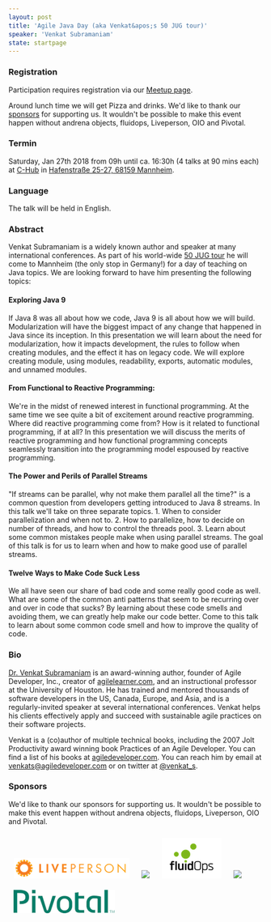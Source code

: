 ```yaml
---
layout: post
title: 'Agile Java Day (aka Venkat&apos;s 50 JUG tour)'
speaker: 'Venkat Subramaniam'
state: startpage
---
```


### Registration

Participation requires registration via our [Meetup page](https://www.meetup.com/mannheim-java-usergroup/events/244411248/).

Around lunch time we will get Pizza and drinks. We'd like to thank our <a href="#sponsors">sponsors</a> for supporting us. It wouldn't be possible to make this event happen without andrena objects, fluidops, Liveperson, OIO and Pivotal. 

### Termin

Saturday, Jan 27th 2018 from 09h until ca. 16:30h (4 talks at 90 mins each) at [C-Hub](http://c-hub.de/) in [Hafenstraße 25-27, 68159 Mannheim](https://www.google.com/maps/search/?api=1&query=Hafenstra%C3%9Fe+25+%E2%80%93+27%2C+Mannheim%2C+de).

### Language

The talk will be held in English.

### Abstract

Venkat Subramaniam is a widely known author and speaker at many international conferences. As part of his world-wide [50 JUG tour](http://blog.agiledeveloper.com/2017/06/a-small-man-with-big-aspiration-tour.html) he will come to Mannheim (the only stop in Germany!) for a day of teaching on Java topics. 
We are looking forward to have him presenting the following topics:

#### Exploring Java 9

If Java 8 was all about how we code, Java 9 is all about how we will build. Modularization will have the biggest impact of any change that happened in Java since its inception. In this presentation we will learn about the need for modularization, how it impacts development, the rules to follow when creating modules, and the effect it has on legacy code. We will explore creating module, using modules, readability, exports, automatic modules, and unnamed modules.

#### From Functional to Reactive Programming:

We're in the midst of renewed interest in functional programming. At the same time we see quite a bit of excitement around reactive programming. Where did reactive programming come from? How is it related to functional programming, if at all? In this presentation we will discuss the merits of reactive programming and how functional programming concepts seamlessly transition into the programming model espoused by reactive programming.


#### The Power and Perils of Parallel Streams

"If streams can be parallel, why not make them parallel all the time?" is a common question from developers getting introduced to Java 8 streams. In this talk we'll take on three separate topics. 1. When to consider parallelization and when not to. 2. How to parallelize, how to decide on number of threads, and how to control the threads pool. 3. Learn about some common mistakes people make when using parallel streams. The goal of this talk is for us to learn when and how to make good use of parallel streams.

#### Twelve Ways to Make Code Suck Less 

We all have seen our share of bad code and some really good code as well. What are some of the common anti patterns that seem to be recurring over and over in code that sucks? By learning about these code smells and avoiding them, we can greatly help make our code better. Come to this talk to learn about some common code smell and how to improve the quality of code.

### Bio

[Dr. Venkat Subramaniam](https://www.agilelearner.com/) is an award-winning author, founder of Agile Developer, Inc., creator of [agilelearner.com](https://www.agilelearner.com/), and an instructional professor at the University of Houston.
He has trained and mentored thousands of software developers in the US, Canada, Europe, and Asia, and is a regularly-invited speaker at several international conferences. Venkat helps his clients effectively apply and succeed with sustainable agile practices on their software projects.

Venkat is a (co)author of multiple technical books, including the 2007 Jolt Productivity award winning book Practices of an Agile Developer. You can find a list of his books at [agiledeveloper.com](https://www.agiledeveloper.com). You can reach him by email at [venkats@agiledeveloper.com](mailto:venkats@agiledeveloper.com) or on twitter at [@venkat_s](https://twitter.com/venkat_s).

### Sponsors

We'd like to thank our sponsors for supporting us. It wouldn't be possible to make this event happen without andrena objects, fluidops, Liveperson, OIO and Pivotal.

<a href="https://www.liveperson.com/de" target="_blank"><img src="/public/img/liveperson.png"  style="display: inline; padding: 10px; border: 0px;" /></a>
<a href="https://www.oio.de" target="_blank"><img src="/public/img/oio-logo.png"  style="display: inline; padding: 10px; border: 0px;" /></a>
<a href="https://www.fluidops.com/de/" target="_blank"><img src="/public/img/fluidops-logo.png"  style="display: inline; padding: 10px; border: 0px;" /></a>
<a href="https://www.andrena.de" target="_blank"><img src="/public/img/andrena-logo.png" style="display: inline; padding: 10px; border: 0px;"/></a>
<a href="https://www.pivotal.io" target="_blank"><img src="/public/img/pivotal-logo.png" style="display: inline; padding: 10px; vertical-align: top; border: 0px;" /></a>

<p style="clear: both"> </p>